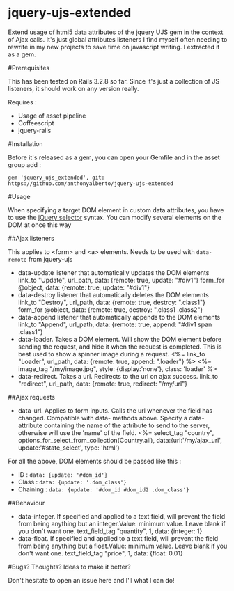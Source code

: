 jquery-ujs-extended
===================

Extend usage of html5 data attributes of the jquery UJS gem in the context of Ajax calls. 
It's just global attributes listeners I find myself often needing to rewrite in my new projects to save time on javascript writing. I extracted it as a gem.

#Prerequisites

This has been tested on Rails 3.2.8 so far. Since it's just a collection of JS listeners, it should work on any version really.

Requires :
- Usage of asset pipeline
- Coffeescript
- jquery-rails

#Installation

Before it's released as a gem, you can open your Gemfile and in the asset group add :

    gem 'jquery_ujs_extended', git: https://github.com/anthonyalberto/jquery-ujs-extended

#Usage

When specifying a target DOM element in custom data attributes, you have to use the [jQuery selector](http://api.jquery.com/category/selectors/) syntax. You can modify several elements on the DOM at once this way

##Ajax listeners

This applies to &lt;form&gt; and &lt;a&gt; elements. Needs to be used with `data-remote` from jquery-ujs

* data-update listener that automatically updates the DOM elements
       link_to "Update", url_path, data: {remote: true, update: "#div1"}
       form_for @object, data: {remote: true, update: "#div1"}
* data-destroy listener that automatically deletes the DOM elements
       link_to "Destroy", url_path, data: {remote: true, destroy: ".class1"}
       form_for @object, data: {remote: true, destroy: ".class1 .class2"}
* data-append listener that automatically appends to the DOM elements
       link_to "Append", url_path, data: {remote: true, append: "#div1 span .class1"}
* data-loader. Takes a DOM element. Will show the DOM element before sending the request, and hide it when the request is completed. This is best used to show a spinner image during a request.
       <%= link_to "Loader", url_path, data: {remote: true, append: ".loader"} %>
       <%= image_tag "/my/image.jpg", style: {display:'none'}, class: 'loader' %>
* data-redirect. Takes a url. Redirects to the url on ajax success.
       link_to "redirect", url_path, data: {remote: true, redirect: "/my/url"}

##Ajax requests

* data-url. Applies to form inputs. Calls the url whenever the field has changed. 
Compatible with data- methods above. Specify a data-attribute containing the name of the attribute to send to the server, otherwise will use the 'name' of the field.
       <%= select_tag "country", options_for_select_from_collection(Country.all), data:{url:'/my/ajax_url', update:'#state_select', type: 'html'}

For all the above, DOM elements should be passed like this :
* ID : `data: {update: '#dom_id'}`
* Class : `data: {update: '.dom_class'}`
* Chaining : `data: {update: '#dom_id #dom_id2 .dom_class'}`

##Behaviour

* data-integer. If specified and applied to a text field, will prevent the field from being anything but an integer.Value: minimum value. Leave blank if you don't want one.
    text_field_tag "quantity", 1, data: {integer: 1}
* data-float. If specified and applied to a text field, will prevent the field from being anything but a float.Value: minimum value. Leave blank if you don't want one.
    text_field_tag "price", 1, data: {float: 0.01}


#Bugs? Thoughts? Ideas to make it better?

Don't hesitate to open an issue here and I'll what I can do!
